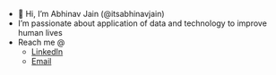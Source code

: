 - 👋 Hi, I’m Abhinav Jain (@itsabhinavjain)
- I’m passionate about application of data and technology to improve human lives 
- Reach me @
  - [LinkedIn](https://www.linkedin.com/in/jabhinav/)
  - [Email](mailto://abhinav@regisedge.com)
